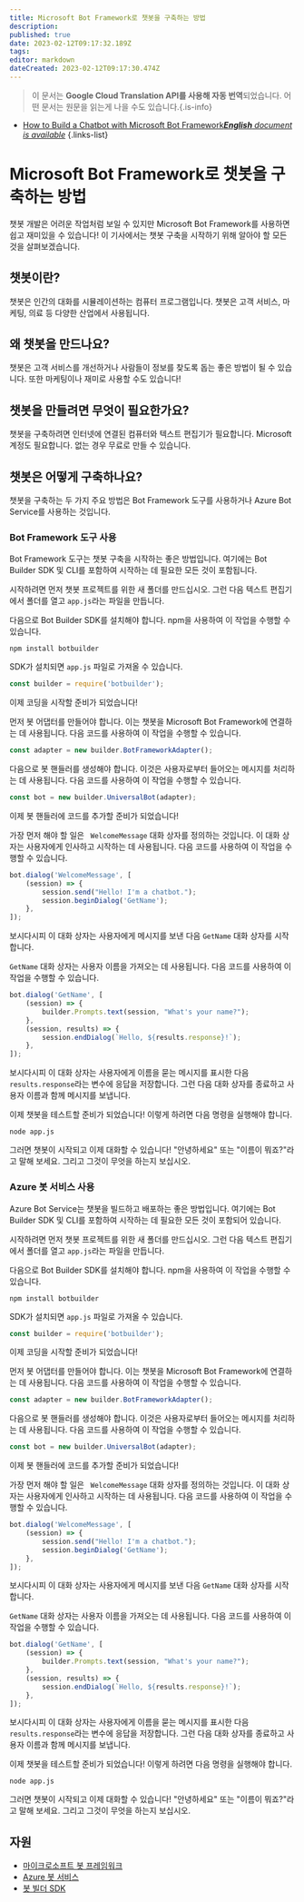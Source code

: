 ```yaml
---
title: Microsoft Bot Framework로 챗봇을 구축하는 방법
description: 
published: true
date: 2023-02-12T09:17:32.189Z
tags: 
editor: markdown
dateCreated: 2023-02-12T09:17:30.474Z
---
```


> 이 문서는 **Google Cloud Translation API를 사용해 자동 번역**되었습니다.
어떤 문서는 원문을 읽는게 나을 수도 있습니다.{.is-info}



- [How to Build a Chatbot with Microsoft Bot Framework***English** document is available*](/en/Knowledge-base/Common/how-to-build-a-chatbot-with-microsoft-bot-framework)
{.links-list}


# Microsoft Bot Framework로 챗봇을 구축하는 방법

챗봇 개발은 어려운 작업처럼 보일 수 있지만 Microsoft Bot Framework를 사용하면 쉽고 재미있을 수 있습니다! 이 기사에서는 챗봇 구축을 시작하기 위해 알아야 할 모든 것을 살펴보겠습니다.

## 챗봇이란?

챗봇은 인간의 대화를 시뮬레이션하는 컴퓨터 프로그램입니다. 챗봇은 고객 서비스, 마케팅, 의료 등 다양한 산업에서 사용됩니다.

## 왜 챗봇을 만드나요?

챗봇은 고객 서비스를 개선하거나 사람들이 정보를 찾도록 돕는 좋은 방법이 될 수 있습니다. 또한 마케팅이나 재미로 사용할 수도 있습니다!

## 챗봇을 만들려면 무엇이 필요한가요?

챗봇을 구축하려면 인터넷에 연결된 컴퓨터와 텍스트 편집기가 필요합니다. Microsoft 계정도 필요합니다. 없는 경우 무료로 만들 수 있습니다.

## 챗봇은 어떻게 구축하나요?

챗봇을 구축하는 두 가지 주요 방법은 Bot Framework 도구를 사용하거나 Azure Bot Service를 사용하는 것입니다.

### Bot Framework 도구 사용

Bot Framework 도구는 챗봇 구축을 시작하는 좋은 방법입니다. 여기에는 Bot Builder SDK 및 CLI를 포함하여 시작하는 데 필요한 모든 것이 포함됩니다.

시작하려면 먼저 챗봇 프로젝트를 위한 새 폴더를 만드십시오. 그런 다음 텍스트 편집기에서 폴더를 열고 `app.js`라는 파일을 만듭니다.

다음으로 Bot Builder SDK를 설치해야 합니다. npm을 사용하여 이 작업을 수행할 수 있습니다.

```
npm install botbuilder
```

SDK가 설치되면 `app.js` 파일로 가져올 수 있습니다.

```js
const builder = require('botbuilder');
```

이제 코딩을 시작할 준비가 되었습니다!

먼저 봇 어댑터를 만들어야 합니다. 이는 챗봇을 Microsoft Bot Framework에 연결하는 데 사용됩니다. 다음 코드를 사용하여 이 작업을 수행할 수 있습니다.

```js
const adapter = new builder.BotFrameworkAdapter();
```

다음으로 봇 핸들러를 생성해야 합니다. 이것은 사용자로부터 들어오는 메시지를 처리하는 데 사용됩니다. 다음 코드를 사용하여 이 작업을 수행할 수 있습니다.

```js
const bot = new builder.UniversalBot(adapter);
```

이제 봇 핸들러에 코드를 추가할 준비가 되었습니다!

가장 먼저 해야 할 일은 ` WelcomeMessage` 대화 상자를 정의하는 것입니다. 이 대화 상자는 사용자에게 인사하고 시작하는 데 사용됩니다. 다음 코드를 사용하여 이 작업을 수행할 수 있습니다.

```js
bot.dialog('WelcomeMessage', [
    (session) => {
        session.send("Hello! I'm a chatbot.");
        session.beginDialog('GetName');
    },
]);
```

보시다시피 이 대화 상자는 사용자에게 메시지를 보낸 다음 `GetName` 대화 상자를 시작합니다.

`GetName` 대화 상자는 사용자 이름을 가져오는 데 사용됩니다. 다음 코드를 사용하여 이 작업을 수행할 수 있습니다.

```js
bot.dialog('GetName', [
    (session) => {
        builder.Prompts.text(session, "What's your name?");
    },
    (session, results) => {
        session.endDialog(`Hello, ${results.response}!`);
    },
]);
```

보시다시피 이 대화 상자는 사용자에게 이름을 묻는 메시지를 표시한 다음 `results.response`라는 변수에 응답을 저장합니다. 그런 다음 대화 상자를 종료하고 사용자 이름과 함께 메시지를 보냅니다.

이제 챗봇을 테스트할 준비가 되었습니다! 이렇게 하려면 다음 명령을 실행해야 합니다.

```
node app.js
```

그러면 챗봇이 시작되고 이제 대화할 수 있습니다! "안녕하세요" 또는 "이름이 뭐죠?"라고 말해 보세요. 그리고 그것이 무엇을 하는지 보십시오.

### Azure 봇 서비스 사용

Azure Bot Service는 챗봇을 빌드하고 배포하는 좋은 방법입니다. 여기에는 Bot Builder SDK 및 CLI를 포함하여 시작하는 데 필요한 모든 것이 포함되어 있습니다.

시작하려면 먼저 챗봇 프로젝트를 위한 새 폴더를 만드십시오. 그런 다음 텍스트 편집기에서 폴더를 열고 `app.js`라는 파일을 만듭니다.

다음으로 Bot Builder SDK를 설치해야 합니다. npm을 사용하여 이 작업을 수행할 수 있습니다.

```
npm install botbuilder
```

SDK가 설치되면 `app.js` 파일로 가져올 수 있습니다.

```js
const builder = require('botbuilder');
```

이제 코딩을 시작할 준비가 되었습니다!

먼저 봇 어댑터를 만들어야 합니다. 이는 챗봇을 Microsoft Bot Framework에 연결하는 데 사용됩니다. 다음 코드를 사용하여 이 작업을 수행할 수 있습니다.

```js
const adapter = new builder.BotFrameworkAdapter();
```

다음으로 봇 핸들러를 생성해야 합니다. 이것은 사용자로부터 들어오는 메시지를 처리하는 데 사용됩니다. 다음 코드를 사용하여 이 작업을 수행할 수 있습니다.

```js
const bot = new builder.UniversalBot(adapter);
```

이제 봇 핸들러에 코드를 추가할 준비가 되었습니다!

가장 먼저 해야 할 일은 ` WelcomeMessage` 대화 상자를 정의하는 것입니다. 이 대화 상자는 사용자에게 인사하고 시작하는 데 사용됩니다. 다음 코드를 사용하여 이 작업을 수행할 수 있습니다.

```js
bot.dialog('WelcomeMessage', [
    (session) => {
        session.send("Hello! I'm a chatbot.");
        session.beginDialog('GetName');
    },
]);
```

보시다시피 이 대화 상자는 사용자에게 메시지를 보낸 다음 `GetName` 대화 상자를 시작합니다.

`GetName` 대화 상자는 사용자 이름을 가져오는 데 사용됩니다. 다음 코드를 사용하여 이 작업을 수행할 수 있습니다.

```js
bot.dialog('GetName', [
    (session) => {
        builder.Prompts.text(session, "What's your name?");
    },
    (session, results) => {
        session.endDialog(`Hello, ${results.response}!`);
    },
]);
```

보시다시피 이 대화 상자는 사용자에게 이름을 묻는 메시지를 표시한 다음 `results.response`라는 변수에 응답을 저장합니다. 그런 다음 대화 상자를 종료하고 사용자 이름과 함께 메시지를 보냅니다.

이제 챗봇을 테스트할 준비가 되었습니다! 이렇게 하려면 다음 명령을 실행해야 합니다.

```
node app.js
```

그러면 챗봇이 시작되고 이제 대화할 수 있습니다! "안녕하세요" 또는 "이름이 뭐죠?"라고 말해 보세요. 그리고 그것이 무엇을 하는지 보십시오.

## 자원

- [마이크로소프트 봇 프레임워크](https://dev.botframework.com/)
- [Azure 봇 서비스](https://azure.microsoft.com/en-us/services/bot-service/)
- [봇 빌더 SDK](https://docs.microsoft.com/en-us/javascript/api/botbuilder-core/botbuilder-core-sdk?view=botbuilder-js-stable)